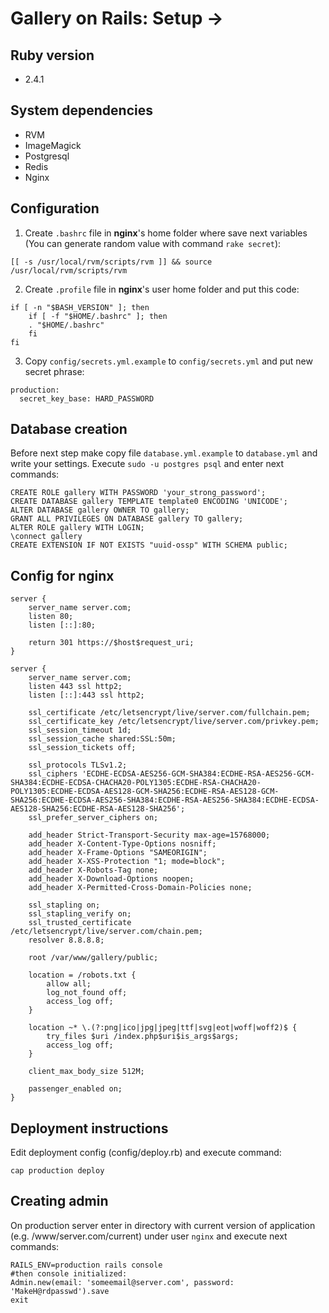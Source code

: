 # Gallery on Rails: Setup ->

## Ruby version
* 2.4.1

## System dependencies
* RVM
* ImageMagick
* Postgresql
* Redis
* Nginx

## Configuration
1. Create `.bashrc` file in **nginx**'s home folder where save next variables (You can generate random value with command `rake secret`):
```
[[ -s /usr/local/rvm/scripts/rvm ]] && source /usr/local/rvm/scripts/rvm

```

2. Create `.profile` file in **nginx**'s user home folder and put this code:
```
if [ -n "$BASH_VERSION" ]; then
    if [ -f "$HOME/.bashrc" ]; then
    . "$HOME/.bashrc"
    fi
fi
```

3. Copy `config/secrets.yml.example` to `config/secrets.yml` and put new secret phrase:
```
production:
  secret_key_base: HARD_PASSWORD
```


## Database creation
Before next step make copy file `database.yml.example` to `database.yml` and write your settings.
Execute `sudo -u postgres psql` and enter next commands:
```
CREATE ROLE gallery WITH PASSWORD 'your_strong_password';
CREATE DATABASE gallery TEMPLATE template0 ENCODING 'UNICODE';
ALTER DATABASE gallery OWNER TO gallery;
GRANT ALL PRIVILEGES ON DATABASE gallery TO gallery;
ALTER ROLE gallery WITH LOGIN;
\connect gallery
CREATE EXTENSION IF NOT EXISTS "uuid-ossp" WITH SCHEMA public;
```

## Config for nginx
```
server {
    server_name server.com;
    listen 80;
    listen [::]:80;

    return 301 https://$host$request_uri;
}

server {
    server_name server.com;
    listen 443 ssl http2;
    listen [::]:443 ssl http2;

    ssl_certificate /etc/letsencrypt/live/server.com/fullchain.pem;
    ssl_certificate_key /etc/letsencrypt/live/server.com/privkey.pem;
    ssl_session_timeout 1d;
    ssl_session_cache shared:SSL:50m;
    ssl_session_tickets off;

    ssl_protocols TLSv1.2;
    ssl_ciphers 'ECDHE-ECDSA-AES256-GCM-SHA384:ECDHE-RSA-AES256-GCM-SHA384:ECDHE-ECDSA-CHACHA20-POLY1305:ECDHE-RSA-CHACHA20-POLY1305:ECDHE-ECDSA-AES128-GCM-SHA256:ECDHE-RSA-AES128-GCM-SHA256:ECDHE-ECDSA-AES256-SHA384:ECDHE-RSA-AES256-SHA384:ECDHE-ECDSA-AES128-SHA256:ECDHE-RSA-AES128-SHA256';
    ssl_prefer_server_ciphers on;

    add_header Strict-Transport-Security max-age=15768000;
    add_header X-Content-Type-Options nosniff;
    add_header X-Frame-Options "SAMEORIGIN";
    add_header X-XSS-Protection "1; mode=block";
    add_header X-Robots-Tag none;
    add_header X-Download-Options noopen;
    add_header X-Permitted-Cross-Domain-Policies none;

    ssl_stapling on;
    ssl_stapling_verify on;
    ssl_trusted_certificate /etc/letsencrypt/live/server.com/chain.pem;
    resolver 8.8.8.8;

    root /var/www/gallery/public;

    location = /robots.txt {
        allow all;
        log_not_found off;
        access_log off;
    }

    location ~* \.(?:png|ico|jpg|jpeg|ttf|svg|eot|woff|woff2)$ {
        try_files $uri /index.php$uri$is_args$args;
        access_log off;
    }

    client_max_body_size 512M;

    passenger_enabled on;
}
```

## Deployment instructions
Edit deployment config (config/deploy.rb) and execute command:
```
cap production deploy
```

## Creating admin
On production server enter in directory with current version of application (e.g. /www/server.com/current) under user `nginx` and execute next commands:
```
RAILS_ENV=production rails console
#then console initialized:
Admin.new(email: 'someemail@server.com', password: 'MakeH@rdpasswd').save
exit
```